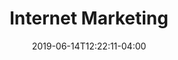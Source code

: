 ---
date: 2019-06-14T12:22:11-04:00
title: "Internet Marketing"
draft: false
Description: ""
Subtitle: "Driving brand awareness, consideration and conversions through modern Internet Marketing solutions. "
featured_image: ''
structured_image1: ''
structured_image2: ''
structured_image3: ''
---